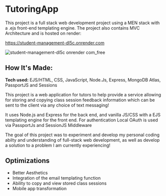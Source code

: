 # TutoringApp

This project is a full stack web development project using a MEN stack with a .ejs front-end templating engine. The project also contains MVC Architecture and is hosted on render:

https://student-management-dl5c.onrender.com

![student-management-dl5c onrender com_free](https://github.com/TazRJ/TutoringApp/assets/99307581/e7913848-ee1a-4840-9d26-c6306a5a2cdf)

## How It's Made:

**Tech used:** EJS/HTML, CSS, JavaScript, Node.Js, Express, MongoDB Atlas, PassportJS and Sessions

This project is a web application for tutors to help provide a service allowing for storing and copying class session feedback information which can be sent to the client via any choice of text messaging!

It uses Node.js and Express for the back end, and vanilla JS/CSS with a EJS templating engine for the front end. For authentication Local OAuth is used via PassportJs and SessionJS Middleware

The goal of this project was to experiment and develop my personal coding abilty and understanding of full-stack web development, as well as develop a solution to a problem I am currently experiencing!

## Optimizations

- Better Aesthetics
- Integration of the email templating function
- Ability to copy and view stored class sessions
- Mobile app transformation

